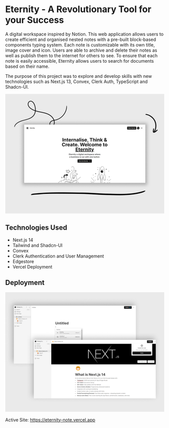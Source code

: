# Eternity - A Revolutionary Tool for your Success
A digital workspace inspired by Notion. This web application allows users to create efficient and organised nested notes with a pre-built block-based components typing system. Each note is customizable with its own title, image cover and icon. Users are able to archive and delete their notes as well as publish them to the internet for others to see. To ensure that each note is easily accessible, Eternity allows users to search for documents based on their name.

The purpose of this project was to explore and develop skills with new technologies such as Next.js 13, Convex, Clerk Auth, TypeScript and Shadcn-UI. 

![](https://github.com/yuhaislost/EternityNote/blob/master/resources/project_description/images/1.png?raw=true)

## Technologies Used

 - Next.js 14
 - Tailwind and Shadcn-UI
 - Convex
 - Clerk Authentication and User Management
 - Edgestore
 - Vercel Deployment

## Deployment

![](https://github.com/yuhaislost/EternityNote/blob/master/resources/project_description/images/2.png?raw=true)

Active Site: https://eternity-note.vercel.app
